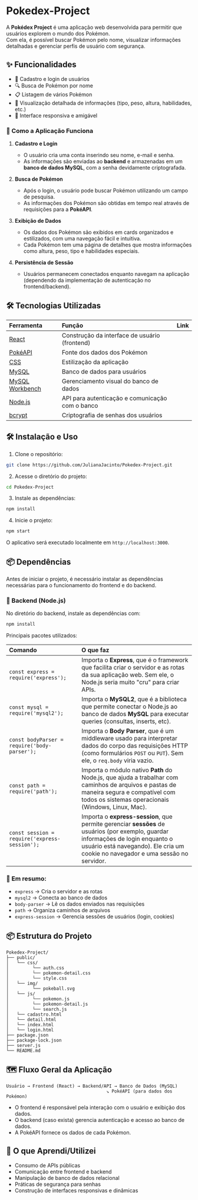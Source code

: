 # Pokedex-Project
A **Pokédex Project** é uma aplicação web desenvolvida para permitir que usuários explorem o mundo dos Pokémon.  
Com ela, é possível buscar Pokémon pelo nome, visualizar informações detalhadas e gerenciar perfis de usuário com segurança.

## ✨ Funcionalidades

- 👤 Cadastro e login de usuários
- 🔍 Busca de Pokémon por nome
- 📋 Listagem de vários Pokémon
- 📄 Visualização detalhada de informações (tipo, peso, altura, habilidades, etc.)
- 🎨 Interface responsiva e amigável

### 🧩 Como a Aplicação Funciona

1. **Cadastro e Login**
   - O usuário cria uma conta inserindo seu nome, e-mail e senha.
   - As informações são enviadas ao **backend** e armazenadas em um **banco de dados MySQL**, com a senha devidamente criptografada.

2. **Busca de Pokémon**
   - Após o login, o usuário pode buscar Pokémon utilizando um campo de pesquisa.
   - As informações dos Pokémon são obtidas em tempo real através de requisições para a **PokéAPI**.

3. **Exibição de Dados**
   - Os dados dos Pokémon são exibidos em cards organizados e estilizados, com uma navegação fácil e intuitiva.
   - Cada Pokémon tem uma página de detalhes que mostra informações como altura, peso, tipo e habilidades especiais.

4. **Persistência de Sessão**
   - Usuários permanecem conectados enquanto navegam na aplicação (dependendo da implementação de autenticação no frontend/backend).

## 🛠️ Tecnologias Utilizadas

| Ferramenta | Função | Link |
|:-----------|:-------|:-----|
| [React](https://reactjs.org/) | Construção da interface de usuário (frontend) |
| [PokéAPI](https://pokeapi.co/) | Fonte dos dados dos Pokémon |
| [CSS](https://developer.mozilla.org/en-US/docs/Web/CSS) | Estilização da aplicação |
| [MySQL](https://www.mysql.com/) | Banco de dados para usuários |
| [MySQL Workbench](https://www.mysql.com/products/workbench/) | Gerenciamento visual do banco de dados |
| [Node.js](https://nodejs.org/) | API para autenticação e comunicação com o banco |
| [bcrypt](https://www.npmjs.com/package/bcrypt) | Criptografia de senhas dos usuários |


## 🛠️ Instalação e Uso

1. Clone o repositório:

```bash
git clone https://github.com/JulianaJacinto/Pokedex-Project.git
```

2. Acesse o diretório do projeto:

```bash
cd Pokedex-Project
```

3. Instale as dependências:

```bash
npm install
```

4. Inicie o projeto:

```bash
npm start
```

O aplicativo será executado localmente em `http://localhost:3000`.

## 📦 Dependências

Antes de iniciar o projeto, é necessário instalar as dependências necessárias para o funcionamento do frontend e do backend.

### 📁 Backend (Node.js)

No diretório do backend, instale as dependências com:

```bash
npm install
```

Principais pacotes utilizados:

| Comando | O que faz |
|:--------|:----------|
| `const express = require('express');` | Importa o **Express**, que é o framework que facilita criar o servidor e as rotas da sua aplicação web. Sem ele, o Node.js seria muito "cru" para criar APIs. |
| `const mysql = require('mysql2');` | Importa o **MySQL2**, que é a biblioteca que permite conectar o Node.js ao banco de dados **MySQL** para executar queries (consultas, inserts, etc). |
| `const bodyParser = require('body-parser');` | Importa o **Body Parser**, que é um middleware usado para interpretar dados do corpo das requisições HTTP (como formulários `POST` ou `PUT`). Sem ele, o `req.body` viria vazio. |
| `const path = require('path');` | Importa o módulo nativo **Path** do Node.js, que ajuda a trabalhar com caminhos de arquivos e pastas de maneira segura e compatível com todos os sistemas operacionais (Windows, Linux, Mac). |
| `const session = require('express-session');` | Importa o **express-session**, que permite gerenciar **sessões** de usuários (por exemplo, guardar informações de login enquanto o usuário está navegando). Ele cria um cookie no navegador e uma sessão no servidor. |

### 📌 Em resumo:

- `express` → Cria o servidor e as rotas
- `mysql2` → Conecta ao banco de dados
- `body-parser` → Lê os dados enviados nas requisições
- `path` → Organiza caminhos de arquivos
- `express-session` → Gerencia sessões de usuários (login, cookies)

## 📦 Estrutura do Projeto

```
Pokedex-Project/
├── public/
│   └── css/
│         └── auth.css
│         └── pokemon-detail.css
│         └── style.css
│   └── img/
│         └── pokeball.svg
│   └── js/
│         └── pokemon.js
│         └── pokemon-detail.js
│         └── search.js
│   └── cadastro.html
│   └── detail.html
│   └── index.html
│   └── login.html
├── package.json
├── package-lock.json
├── server.js
└── README.md
```

## 🗺️ Fluxo Geral da Aplicação

```plaintext
Usuário → Frontend (React) → Backend/API → Banco de Dados (MySQL)
                                      ↘︎ PokéAPI (para dados dos Pokémon)
```

- O frontend é responsável pela interação com o usuário e exibição dos dados.
- O backend (caso exista) gerencia autenticação e acesso ao banco de dados.
- A PokéAPI fornece os dados de cada Pokémon.

## 🧠 O que Aprendi/Utilizei

- Consumo de APIs públicas
- Comunicação entre frontend e backend
- Manipulação de banco de dados relacional
- Práticas de segurança para senhas
- Construção de interfaces responsivas e dinâmicas
